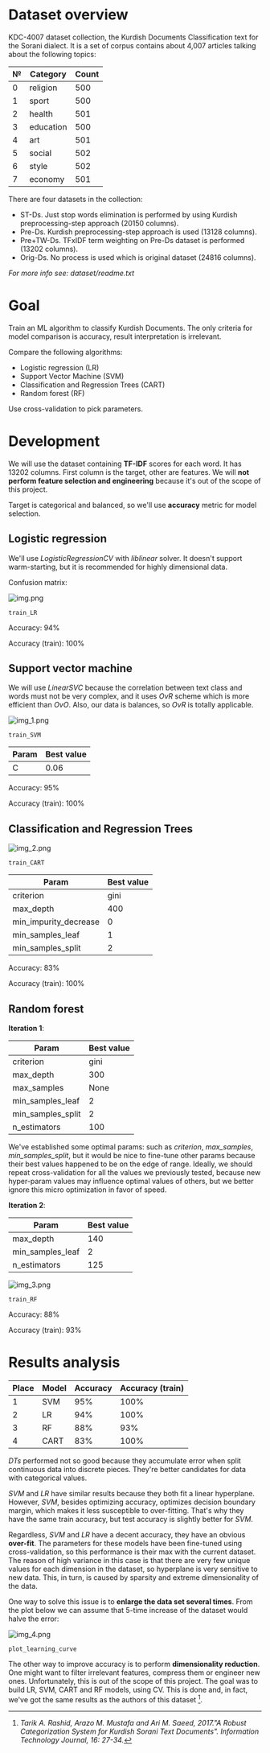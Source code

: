 # Dataset overview

KDC-4007 dataset collection, the Kurdish Documents Classification text for the Sorani dialect.
It is a set of corpus contains about 4,007 articles talking about the following topics:

| №   | Category  | Count |
|-----|-----------|-------|
| 0   | religion  | 500   |
| 1   | sport     | 500   |
| 2   | health    | 501   |
| 3   | education | 500   |
| 4   | art       | 501   |
| 5   | social    | 502   |
| 6   | style     | 502   |
| 7   | economy   | 501   |

There are four datasets in the collection:

- ST-Ds. Just stop words elimination is performed by using Kurdish preprocessing-step approach (20150 columns).
- Pre-Ds. Kurdish preprocessing-step approach is used (13128 columns).
- Pre+TW-Ds. TFxIDF term weighting on Pre-Ds dataset is performed (13202 columns).
- Orig-Ds. No process is used which is original dataset (24816 columns).

_For more info see: dataset/readme.txt_

# Goal

Train an ML algorithm to classify Kurdish Documents. The only criteria for model comparison is accuracy, result
interpretation is irrelevant.

Compare the following algorithms:

- Logistic regression (LR)
- Support Vector Machine (SVM)
- Classification and Regression Trees (CART)
- Random forest (RF)

Use cross-validation to pick parameters.

# Development

We will use the dataset containing **TF-IDF** scores for each word. It has 13202 columns. First column is the target,
other are features. We will **not perform feature selection and engineering** because it's out of the scope of this
project.

Target is categorical and balanced, so we'll use **accuracy** metric for model selection.

## Logistic regression

We'll use _LogisticRegressionCV_ with _liblinear_ solver. It doesn't support warm-starting, but it is recommended for
highly dimensional data.

Confusion matrix:

![img.png](img.png)

```text
train_LR
```

Accuracy: 94%

Accuracy (train): 100%

## Support vector machine

We will use _LinearSVC_ because the correlation between text class and words must not be very complex, and it uses _OvR_
scheme which is more efficient than _OvO_. Also, our data is balances, so _OvR_ is totally applicable.

![img_1.png](img_1.png)

```text
train_SVM
```

| Param | Best value |
|-------|------------|
| C     | 0.06       |

Accuracy: 95%

Accuracy (train): 100%

## Classification and Regression Trees

![img_2.png](img_2.png)

```text
train_CART
```

| Param                 | Best value |
|-----------------------|------------|
| criterion             | gini       |
| max_depth             | 400        |
| min_impurity_decrease | 0          |
| min_samples_leaf      | 1          |
| min_samples_split     | 2          |

Accuracy: 83%

Accuracy (train): 100%

## Random forest

**Iteration 1**:

| Param             | Best value |
|-------------------|------------|
| criterion         | gini       |
| max_depth         | 300        |
| max_samples       | None       |
| min_samples_leaf  | 2          |
| min_samples_split | 2          |
| n_estimators      | 100        |

We've established some optimal params: such as _criterion_, _max_samples_, _min_samples_split_, but it would be nice to
fine-tune other params because their best values happened to be on the edge of range. Ideally, we should repeat
cross-validation for all the values we previously tested, because new hyper-param values may influence optimal values of
others, but we better ignore this micro optimization in favor of speed.

**Iteration 2**:

| Param             | Best value |
|-------------------|------------|
| max_depth         | 140        |
| min_samples_leaf  | 2          |
| n_estimators      | 125        |

![img_3.png](img_3.png)

```text
train_RF
```

Accuracy: 88%

Accuracy (train): 93%

# Results analysis

| Place | Model | Accuracy | Accuracy (train) |
|-------|-------|----------|------------------|
| 1     | SVM   | 95%      | 100%             |
| 2     | LR    | 94%      | 100%             |
| 3     | RF    | 88%      | 93%              |
| 4     | CART  | 83%      | 100%             |

_DTs_ performed not so good because they accumulate error when split continuous data into discrete pieces. They're
better candidates for data with categorical values.

_SVM_ and _LR_ have similar results because they both fit a linear hyperplane. However, _SVM_, besides optimizing
accuracy, optimizes decision boundary margin, which makes it less susceptible to over-fitting. That's why they have the
same train accuracy, but test accuracy is slightly better for _SVM_.

Regardless, _SVM_ and _LR_ have a decent accuracy, they have an obvious **over-fit**. The parameters for these models
have been fine-tuned using cross-validation, so this performance is their max with the current dataset. The reason of
high variance in this case is that there are very few unique values for each dimension in the dataset, so hyperplane is
very sensitive to new data. This, in turn, is caused by sparsity and extreme dimensionality of the data.

One way to solve this issue is to **enlarge the data set several times**. From the plot below we can assume that 5-time
increase of the dataset would halve the error:

![img_4.png](img_4.png)

```text
plot_learning_curve
```

The other way to improve accuracy is to perform **dimensionality reduction**. One might want to filter irrelevant
features, compress them or engineer new ones. Unfortunately, this is out of the scope of this project. The goal was to
build LR, SVM, CART and RF models, using CV. This is done and, in fact, we've got the same results as the authors of
this dataset [^1].

[^1]: _Tarik A. Rashid, Arazo M. Mustafa and Ari M. Saeed, 2017."A Robust Categorization System for Kurdish Sorani Text
Documents". Information Technology Journal, 16: 27-34._
